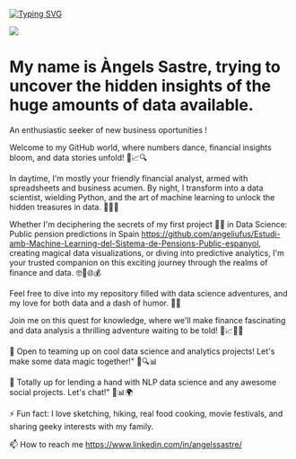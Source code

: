 
[![Typing SVG](https://readme-typing-svg.demolab.com?font=Fira+Code&pause=1000&random=false&width=435&lines=%F0%9F%8E%89%F0%9F%93%88+Hello+Data+Explorers!+%F0%9F%93%8A%F0%9F%8C%9F)](https://git.io/typing-svg)

![](https://komarev.com/ghpvc/?username=angeliufus&color=blueviolet)

# My name is Àngels Sastre, trying to uncover the hidden insights of the huge amounts of data available. 
An enthusiastic seeker of new business oportunities !

Welcome to my GitHub world, where numbers dance, financial insights bloom, and data stories unfold! 🚀📈🔍

In daytime, I'm mostly your friendly financial analyst, armed with spreadsheets and business acumen. By night, I transform into a data scientist, wielding Python, and the art of machine learning to unlock the hidden treasures in data. 🌙🔢💼

Whether I'm deciphering the secrets of my first project 👨‍💻 in Data Science: Public pension predictions in Spain https://github.com/angeliufus/Estudi-amb-Machine-Learning-del-Sistema-de-Pensions-Public-espanyol, creating magical data visualizations, or diving into predictive analytics, I'm your trusted companion on this exciting journey through the realms of finance and data. 🤓🌟🌐💰

Feel free to dive into my repository filled with data science adventures, and my love for both data and a dash of humor. 🚀🤓

Join me on this quest for knowledge, where we'll make finance fascinating and data analysis a thrilling adventure waiting to be told! 🌌📈🌟🚀

👯 Open to teaming up on cool data science and analytics projects! Let's make some data magic together!" 🤝🔍📊

🤝 Totally up for lending a hand with NLP data science and any awesome social projects. Let's chat!" 🤗📊🌍

⚡ Fun fact: I love sketching, hiking, real food cooking, movie festivals, and sharing geeky interests with my family.

📫 How to reach me https://www.linkedin.com/in/angelssastre/

